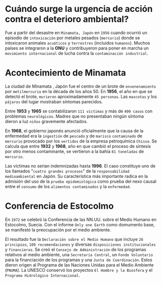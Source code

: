 # Cuándo surge la urgencia de acción contra el deterioro ambiental?
Fue a partir del desastre en `Minamata, Japón` en `1956` cuando ocurrió un episodio de `intoxicación` por metales pesados (`mercurio`) donde se intoxicaron animales `acuáticos` y `terrestres` (incluidos `humanos`). Muchos países se integraron a la **ONU** y contribuyeron para poner en marcha un `movimiento internacional` de lucha contra la `contaminación industrial`.

# Acontecimiento de Minamata
La ciudad de Minamata , Japón fue el centro de un brote de `envenenamiento` por `metilmercurio` en la década de los años 50. En **1956**, el año en que se detectó el brote, `murieron` aproximadamente `45 personas`. Las `mascotas` y los `pájaros` del lugar mostraban síntomas parecidos.

Entre **1953** y **1965** se contabilizaron `111 víctimas` y más de `400 casos` con problemas `neurológicos`. Madres que no presentaban ningún síntoma dieron a luz `niños` gravemente afectados.

En **1968**, el gobierno japonés anunció oficialmente que la causa de la enfermedad era la `ingestión` de `pescado` y de `marisco` `contaminado` de `mercurio` provocado por los `vertidos` de la empresa petroquímica `Chisso`. Se calcula que entre **1932** y **1968**, año en que cambió el proceso de síntesis por otro menos contaminante, se vertieron a la bahía `81 toneladas` de `mercurio`.

Las víctimas no serían indemnizadas hasta **1996**.  El caso constituye uno de los llamados "`cuatro grandes procesos`" de la `responsabilidad medioambiental` en Japón. Su característica más importante radica en la admisión del uso de la `prueba epidemiológica` como prueba del nexo causal entre el `consumo` de los `alimentos contaminados` y la `enfermedad`.

# Conferencia de Estocolmo
En `1972` se celebró la Conferencia de las NN.UU. sobre el Medio Humano en Estocolmo, Suecia. Con el informe `Only one Earth` como domumento base, se manifestó la preocupación por el medio ambiente. 

El resultado fue la `Declaración sobre el Medio Humano` que incluye `26 principios`, `109 recomendaciones` y diversas `disposiciones institucionales` y `financieras`. Se creó el `Consejo de Administración` de los programas relativos al medio ambiente, una `Secretaría Central`, un `Fondo Voluntario` para la financiación de los programas y una `Junta de Coordinación`. Estos dieron origen al Programa de las Naciones Unidas para el Medio Ambiente (`PNUMA`). La UNESCO conservó los proyectos `El Hombre y la Biosfera` y el `Programa Hidrológico Internacional`.